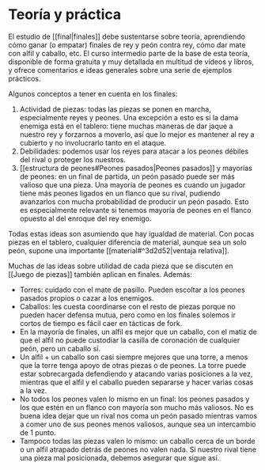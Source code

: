 # Teoría y práctica

El estudio de [[final|finales]] debe sustentarse sobre teoría, aprendiendo cómo ganar (o empatar) finales de rey y peón contra rey, cómo dar mate con alfil y caballo, etc. El curso intermedio parte de la base de esta teoría, disponible de forma gratuita y muy detallada en multitud de vídeos y libros, y ofrece comentarios e ideas generales sobre una serie de ejemplos prácticos. 

Algunos conceptos a tener en cuenta en los finales:
1. Actividad de piezas: todas las piezas se ponen en marcha, especialmente reyes y peones. Una excepción a esto es si la dama enemiga está en el tablero: tiene muchas maneras de dar jaque a nuestro rey y forzarnos a moverlo, así que lo mejor es mantener al rey a cubierto y no involucrarlo tanto en el ataque.
2. Debilidades: podemos usar los reyes para atacar a los peones débiles del rival o proteger los nuestros.
3. [[estructura de peones#Peones pasados|Peones pasados]] y mayorías de peones: en un final de partida, un peón pasado puede ser más valioso que una pieza. Una mayoría de peones es cuando un jugador tiene más peones ligados en un flanco que su rival, pudiendo avanzarlos con mucha probabilidad de producir un peón pasado. Esto es especialmente relevante si tenemos mayoría de peones en el flanco opuesto al del enroque del rey enemigo.

Todas estas ideas son asumiendo que hay igualdad de material. Con pocas piezas en el tablero, cualquier diferencia de material, aunque sea un solo peón, supone una importante [[material#^3d2d52|ventaja relativa]].

Muchas de las ideas sobre utilidad de cada pieza que se discuten en [[Juego de piezas]] también aplican en finales. Además:
- Torres: cuidado con el mate de pasillo. Pueden escoltar a los peones pasados propios o cazar a los enemigos. 
- Caballos: les cuesta coordinarse con el resto de piezas porque no pueden hacer defensa mutua, pero como en los finales solemos ir cortos de tiempo es fácil caer en tácticas de fork.
- En la mayoría de finales, un alfil es mejor que un caballo, con el matiz de que el alfil no puede custodiar la casilla de coronación de cualquier peón, pero un caballo sí.
- Un alfil + un caballo son casi siempre mejores que una torre, a menos que la torre tenga apoyo de otras piezas o de peones. La torre puede estar sobrecargada defendiendo y atacando varias posiciones a la vez, mientras que el alfil y el caballo pueden separarse y hacer varias cosas a la vez.
- No todos los peones valen lo mismo en un final: los peones pasados y los que estén en un flanco con mayoría son mucho más valiosos. No es buena idea dejar que un rival nos coma un peón pasado mientras vamos a comer uno de sus peones menos valiosos, aunque sea un intercambio de 1 punto.
- Tampoco todas las piezas valen lo mismo: un caballo cerca de un borde o un alfil atrapado detrás de peones no valen nada. Si nuestro rival tiene una pieza mal posicionada, debemos asegurar que sigue así.